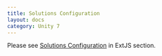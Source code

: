 ```yaml
---
title: Solutions Configuration
layout: docs
category: Unity 7
---
```

Please see [Solutions Configuration](../../unity-extjs/configuration/solutions-configuration.md) in ExtJS section.


